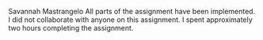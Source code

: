 Savannah Mastrangelo
All parts of the assignment have been implemented. I did not collaborate with 
anyone on this assignment. I spent approximately two hours completing the assignment.